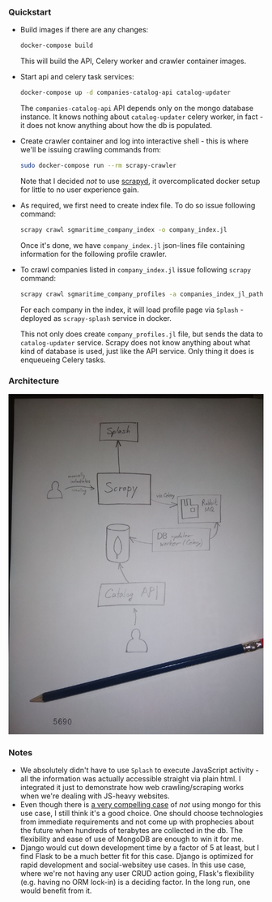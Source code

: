 ### Quickstart
- Build images if there are any changes:
	```bash
	docker-compose build
	```
    This will build the API, Celery worker and crawler container images.
- Start api and celery task services:
	```bash
	docker-compose up -d companies-catalog-api catalog-updater
	```
    The `companies-catalog-api` API depends only on the mongo database instance. It knows nothing about `catalog-updater` celery worker, in fact - it does not know anything about how the db is populated.
- Create crawler container and log into interactive shell - this is where we'll be issuing crawling commands from:
	```bash
	sudo docker-compose run --rm scrapy-crawler
	```
    Note that I decided _not_ to use [scrapyd](https://scrapyd.readthedocs.io/en/stable/), it overcomplicated docker setup for little to no user experience gain.
- As required, we first need to create index file. To do so issue following command:
	```bash
	scrapy crawl sgmaritime_company_index -o company_index.jl
	```
    Once it's done, we have `company_index.jl` json-lines file containing information for the following profile crawler.
- To crawl companies listed in `company_index.jl` issue following `scrapy` command:
	```bash
    scrapy crawl sgmaritime_company_profiles -a companies_index_jl_path=company_index.jl -o company_profiles.jl
    ```
    For each company in the index, it will load profile page via `Splash` - deployed as `scrapy-splash` service in docker.
    
	This not only does create `company_profiles.jl` file, but sends the data to `catalog-updater` service. Scrapy does not know anything about what kind of database is used, just like the API service. Only thing it does is enqueueing Celery tasks.

### Architecture
![alt text](https://raw.githubusercontent.com/Ampretuzo/leadbook_demo/master/architecture.jpg "Logo Title Text 1")

### Notes
- We absolutely didn't have to use `Splash` to execute JavaScript activity - all the information was actually accessible straight via plain html. I integrated it just to demonstrate how web crawling/scraping works when we're dealing with JS-heavy websites.
- Even though there is [a very compelling case](https://blog.scrapinghub.com/2013/05/13/mongo-bad-for-scraped-data) of _not_ using mongo for this use case, I still think it's a good choice. One should choose technologies from immediate requirements and not come up with prophecies about the future when hundreds of terabytes are collected in the db. The flexibility and ease of use of MongoDB are enough to win it for me.
- Django would cut down development time by a factor of 5 at least, but I find Flask to be a much better fit for this case. Django is optimized for rapid development and social-websitey use cases. In this use case, where we're not having any user CRUD action going, Flask's flexibility (e.g. having no ORM lock-in) is a deciding factor. In the long run, one would benefit from it.
